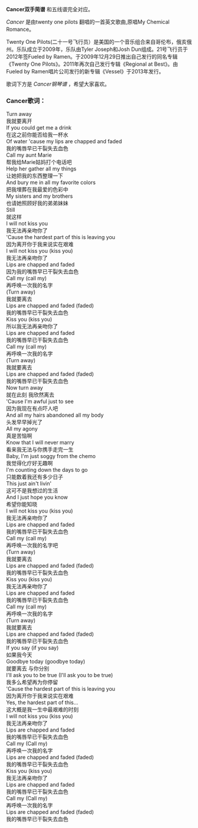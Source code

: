 

**Cancer双手简谱** 和五线谱完全对应。

_Cancer_ 是由twenty one pilots 翻唱的一首英文歌曲,原唱My Chemical Romance。

Twenty One Pilots(二十一号飞行员）是美国的一个音乐组合来自哥伦布，俄亥俄州。乐队成立于2009年，乐队由Tyler Joseph和Josh
Dun组成。21号飞行员于2012年签Fueled by Ramen。于2009年12月29日推出自己发行的同名专辑《Twenty One
Pilots》。2011年再次自己发行专辑《Regional at Best》。由 Fueled by
Ramen唱片公司发行的新专辑《Vessel》于2013年发行。

歌词下方是 _Cancer钢琴谱_ ，希望大家喜欢。

### Cancer歌词：

Turn away  
我就要离开  
If you could get me a drink  
在这之前你能否给我一杯水  
Of water 'cause my lips are chapped and faded  
我的嘴唇早已干裂失去血色  
Call my aunt Marie  
帮我给Marie姑妈打个电话吧  
Help her gather all my things  
让她把我的东西整理一下  
And bury me in all my favorite colors  
把我埋葬在我最爱的色彩中  
My sisters and my brothers  
也请她照顾好我的弟弟妹妹  
Still  
就这样  
I will not kiss you  
我无法再亲吻你了  
'Cause the hardest part of this is leaving you  
因为离开你于我来说实在艰难  
I will not kiss you (kiss you)  
我无法再亲吻你了  
Lips are chapped and faded  
因为我的嘴唇早已干裂失去血色  
Call my (call my)  
再呼唤一次我的名字  
(Turn away)  
我就要离去  
Lips are chapped and faded (faded)  
我的嘴唇早已干裂失去血色  
Kiss you (kiss you)  
所以我无法再亲吻你了  
Lips are chapped and faded  
我的嘴唇早已干裂失去血色  
Call my (call my)  
再呼唤一次我的名字  
(Turn away)  
我就要离去  
Lips are chapped and faded (faded)  
我的嘴唇早已干裂失去血色  
Now turn away  
就在此刻 我欣然离去  
'Cause I'm awful just to see  
因为我现在有点吓人吧  
And all my hairs abandoned all my body  
头发早早掉光了  
All my agony  
真是苦恼啊  
Know that I will never marry  
看来我无法与你携手走完一生  
Baby, I'm just soggy from the chemo  
我觉得化疗好无趣啊  
I'm counting down the days to go  
只能数着我还有多少日子  
This just ain't livin'  
这可不是我想过的生活  
And I just hope you know  
希望你能知晓  
I will not kiss you (kiss you)  
我无法再亲吻你了  
Lips are chapped and faded  
我的嘴唇早已干裂失去血色  
Call my (call my)  
再呼唤一次我的名字吧  
(Turn away)  
我就要离去  
Lips are chapped and faded (faded)  
我的嘴唇早已干裂失去血色  
Kiss you (kiss you)  
我无法再亲吻你了  
Lips are chapped and faded  
我的嘴唇早已干裂失去血色  
Call my (call my)  
再呼唤一次我的名字  
(Turn away)  
我就要离去  
Lips are chapped and faded (faded)  
我的嘴唇早已干裂失去血色  
If you say (if you say)  
如果我今天  
Goodbye today (goodbye today)  
就要离去 与你分别  
I'll ask you to be true (I'll ask you to be true)  
我多么希望再为你停留  
'Cause the hardest part of this is leaving you  
因为离开你于我来说实在艰难  
Yes, the hardest part of this...  
这大概是我一生中最艰难的时刻  
I will not kiss you (kiss you)  
我无法再亲吻你了  
Lips are chapped and faded  
我的嘴唇早已干裂失去血色  
Call my (Call my)  
再呼唤一次我的名字  
Lips are chapped and faded (faded)  
我的嘴唇早已干裂失去血色  
Kiss you (kiss you)  
我无法再亲吻你了  
Lips are chapped and faded  
我的嘴唇早已干裂失去血色  
Call my (Call my)  
再呼唤一次我的名字  
Lips are chapped and faded (faded)  
我的嘴唇早已干裂失去血色

